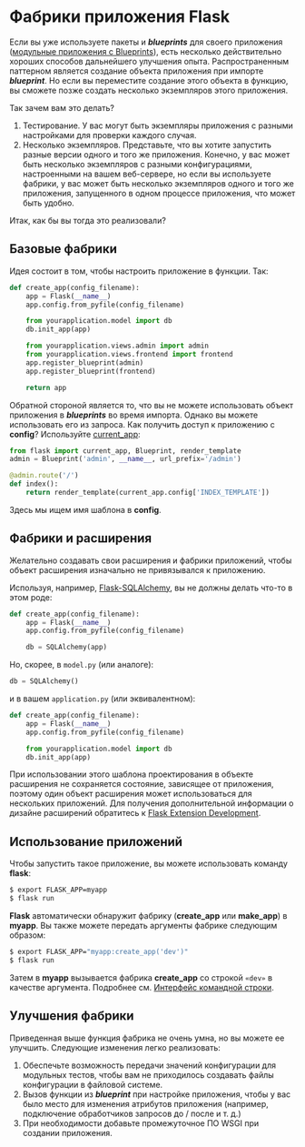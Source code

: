 # Фабрики приложения Flask

Если вы уже используете пакеты и _**blueprints**_ для своего приложения ([модульные приложения с Blueprints](../rukovodstvo-polzovatelya-flask/modulnye-prilozheniya-s-blueprints.md)), есть несколько действительно хороших способов дальнейшего улучшения опыта. Распространенным паттерном является создание объекта приложения при импорте _**blueprint**_. Но если вы переместите создание этого объекта в функцию, вы сможете позже создать несколько экземпляров этого приложения.

Так зачем вам это делать?

1. Тестирование. У вас могут быть экземпляры приложения с разными настройками для проверки каждого случая.
2. Несколько экземпляров. Представьте, что вы хотите запустить разные версии одного и того же приложения. Конечно, у вас может быть несколько экземпляров с разными конфигурациями, настроенными на вашем веб-сервере, но если вы используете фабрики, у вас может быть несколько экземпляров одного и того же приложения, запущенного в одном процессе приложения, что может быть удобно.

Итак, как бы вы тогда это реализовали?

## Базовые фабрики

Идея состоит в том, чтобы настроить приложение в функции. Так:

```python
def create_app(config_filename):
    app = Flask(__name__)
    app.config.from_pyfile(config_filename)

    from yourapplication.model import db
    db.init_app(app)

    from yourapplication.views.admin import admin
    from yourapplication.views.frontend import frontend
    app.register_blueprint(admin)
    app.register_blueprint(frontend)

    return app
```

Обратной стороной является то, что вы не можете использовать объект приложения в _**blueprints**_ во время импорта. Однако вы можете использовать его из запроса. Как получить доступ к приложению с **config**? Используйте [current\_app](../api-dokumentaciya-flask/poleznye-funkcii-i-klassy-flask.md#flask-current\_app):

```python
from flask import current_app, Blueprint, render_template
admin = Blueprint('admin', __name__, url_prefix='/admin')

@admin.route('/')
def index():
    return render_template(current_app.config['INDEX_TEMPLATE'])
```

Здесь мы ищем имя шаблона в **config**.

## Фабрики и расширения

Желательно создавать свои расширения и фабрики приложений, чтобы объект расширения изначально не привязывался к приложению.

Используя, например, [Flask-SQLAlchemy](https://flask-sqlalchemy.palletsprojects.com/en/2.x/), вы не должны делать что-то в этом роде:

```python
def create_app(config_filename):
    app = Flask(__name__)
    app.config.from_pyfile(config_filename)

    db = SQLAlchemy(app)
```

Но, скорее, в `model.py` (или аналоге):

```python
db = SQLAlchemy()
```

и в вашем `application.py` (или эквивалентном):

```python
def create_app(config_filename):
    app = Flask(__name__)
    app.config.from_pyfile(config_filename)

    from yourapplication.model import db
    db.init_app(app)
```

При использовании этого шаблона проектирования в объекте расширения не сохраняется состояние, зависящее от приложения, поэтому один объект расширения может использоваться для нескольких приложений. Для получения дополнительной информации о дизайне расширений обратитесь к [Flask Extension Development](../dopolnitelnye-primechaniya-flask/razrabotka-rasshirenii-flask.md).

## Использование приложений

Чтобы запустить такое приложение, вы можете использовать команду **flask**:

```bash
$ export FLASK_APP=myapp
$ flask run
```

**Flask** автоматически обнаружит фабрику (**create\_app** или **make\_app**) в **myapp**. Вы также можете передать аргументы фабрике следующим образом:

```bash
$ export FLASK_APP="myapp:create_app('dev')"
$ flask run
```

Затем в **myapp** вызывается фабрика **create\_app** со строкой `«dev»` в качестве аргумента. Подробнее см. [Интерфейс командной строки](../rukovodstvo-polzovatelya-flask/interfeis-komandnoi-stroki-flask.md).

## Улучшения фабрики

Приведенная выше функция фабрика не очень умна, но вы можете ее улучшить. Следующие изменения легко реализовать:

1. Обеспечьте возможность передачи значений конфигурации для модульных тестов, чтобы вам не приходилось создавать файлы конфигурации в файловой системе.
2. Вызов функции из _**blueprint**_ при настройке приложения, чтобы у вас было место для изменения атрибутов приложения (например, подключение обработчиков запросов до / после и т. д.)
3. При необходимости добавьте промежуточное ПО WSGI при создании приложения.
